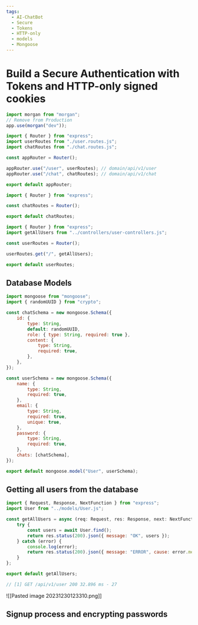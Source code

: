 ```yaml
---
tags:
  - AI-ChatBot
  - Secure
  - Tokens
  - HTTP-only
  - models
  - Mongoose
---
```

# Build a Secure Authentication with Tokens and HTTP-only signed cookies
```jsx
import morgan from "morgan";
// Remove from Production
app.use(morgan("dev"));
```

```jsx
import { Router } from "express";
import userRoutes from "./user.routes.js";
import chatRoutes from "./chat.routes.js";

const appRouter = Router();

appRouter.use("/user", userRoutes); // domain/api/v1/user
appRouter.use("/chat", chatRoutes); // domain/api/v1/chat

export default appRouter;

```

```jsx
import { Router } from "express";

const chatRoutes = Router();

export default chatRoutes;

```

```jsx
import { Router } from "express";
import getAllUsers from "../controllers/user-controllers.js";

const userRoutes = Router();

userRoutes.get("/", getAllUsers);

export default userRoutes;

```

## Database Models

```jsx
import mongoose from "mongoose";
import { randomUUID } from "crypto";

const chatSchema = new mongoose.Schema({
	id: {
		type: String,
		default: randomUUID,
		role: { type: String, required: true },
		content: {
			type: String,
			required: true,
		},
	},
});

const userSchema = new mongoose.Schema({
	name: {
		type: String,
		required: true,
	},
	email: {
		type: String,
		required: true,
		unique: true,
	},
	password: {
		type: String,
		required: true,
	},
	chats: [chatSchema],
});

export default mongoose.model("User", userSchema);

```

## Getting all users from the database

```jsx
import { Request, Response, NextFunction } from "express";
import User from "../models/User.js";

const getAllUsers = async (req: Request, res: Response, next: NextFunction) => {
	try {
		const users = await User.find();
		return res.status(200).json({ message: "OK", users });
	} catch (error) {
		console.log(error);
		return res.status(200).json({ message: "ERROR", cause: error.message });
	}
};

export default getAllUsers;

```

```jsx
// [1] GET /api/v1/user 200 32.896 ms - 27
```
![[Pasted image 20231230123310.png]]

## Signup process and encrypting passwords

